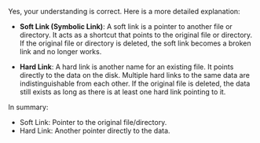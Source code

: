 Yes, your understanding is correct. Here is a more detailed explanation:

- **Soft Link (Symbolic Link)**: A soft link is a pointer to another file or directory. It acts as a shortcut that points to the original file or directory. If the original file or directory is deleted, the soft link becomes a broken link and no longer works.

- **Hard Link**: A hard link is another name for an existing file. It points directly to the data on the disk. Multiple hard links to the same data are indistinguishable from each other. If the original file is deleted, the data still exists as long as there is at least one hard link pointing to it.

In summary:
- Soft Link: Pointer to the original file/directory.
- Hard Link: Another pointer directly to the data.
